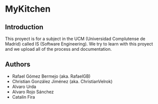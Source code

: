 # MyKitchen
## Introduction
This proyect is for a subject in the UCM (Universidad Complutense de Madrid) called IS (Software Engineering).
We try to learn with this proyect and we upload all of the process and documentation.

## Authors
* Rafael Gómez Bermejo (aka. RafaelGB)
* Christian González Jiménez (aka. ChristianVelrok)
* Alvaro Urda
* Alvaro Rojo Sánchez
* Catalin Fira
